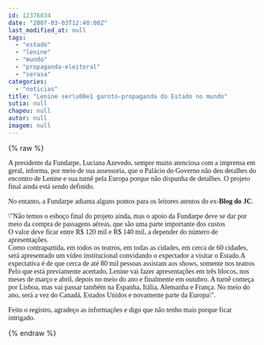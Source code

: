 ```yaml
---
id: 12376834
date: "2007-03-03T12:40:00Z"
last_modified_at: null
tags:
  - "estado"
  - "lenine"
  - "mundo"
  - "propaganda-eleitoral"
  - "serasa"
categories:
  - "noticias"
title: "Lenine ser\u00e1 garoto-propaganda do Estado no mundo"
sutia: null
chapeu: null
autor: null
imagem: null
---
```

{% raw %}
<p><P><FONT face=Verdana>A presidente da Fundarpe, Luciana Azevedo, sempre muito atenciosa com a imprensa em geral, informa, por meio de sua assessoria, que o Palácio do Governo não deu detalhes do encontro de Lenine e sua turnê pela Europa porque não dispunha de detalhes. O projeto final ainda está sendo definido.</FONT></P></p>
<p><P><FONT face=Verdana>No entanto, a Fundarpe adianta alguns pontos para os leitores atentos do ex-<STRONG>Blog do JC</STRONG>.</FONT></P></p>
<p><P><FONT face=Verdana>\"Não temos o esboço final do projeto ainda, mas o apoio da Fundarpe deve se dar por meio da compra de passagens aéreas, que são uma parte importante dos custos<BR>O valor deve ficar entre R$ 120 mil e R$ 140 mil, a depender do número de apresentações.<BR>Como contrapartida, em todos os teatros, em todas as cidades, em cerca de 60 cidades, será apresentado um vídeo institucional convidando o expectador a visitar o Estado.</FONT><FONT face=Verdana>A expectativa é de que cerca de até 80 mil pessoas assistam aos shows, somente nos teatros<BR>Pelo que está previamente acertado, Lenine vai fazer apresentações em três blocos, nos meses de março e abril, depois no meio do ano e finalmente em outubro. A turnê começa por Lisboa, mas vai passar também na Espanha, Itália, Alemanha e França. No meio do ano, será a vez do Canadá, Estados Unidos e novamente parte da Europa\".</FONT></P></p>
<p><P><FONT face=Verdana>Feito o registro, agradeço as informações e digo que não tenho mais porque ficar intrigado.</FONT></P> </p>
{% endraw %}